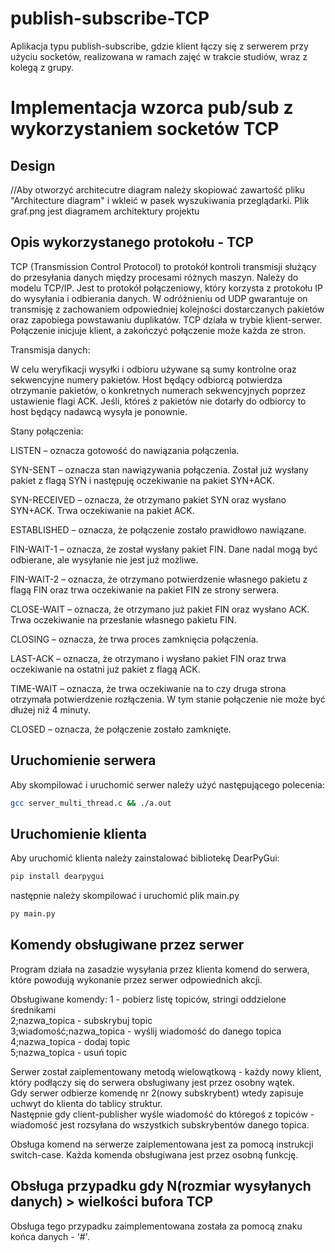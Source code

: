 # publish-subscribe-TCP
Aplikacja typu publish-subscribe, gdzie klient łączy się z serwerem przy użyciu socketów, realizowana w ramach zajęć w trakcie studiów, wraz z kolegą z grupy.


# Implementacja wzorca pub/sub z wykorzystaniem socketów TCP

## Design

//Aby otworzyć architecutre diagram należy skopiować zawartość pliku "Architecture diagram" i wkleić w pasek wyszukiwania przeglądarki.
Plik graf.png jest diagramem architektury projektu

## Opis wykorzystanego protokołu - TCP

TCP (Transmission Control Protocol) to protokół kontroli transmisji służący do przesyłania danych między procesami różnych maszyn. Należy do modelu TCP/IP. Jest to protokół połączeniowy, który korzysta z protokołu IP do wysyłania i odbierania danych. W odróżnieniu od UDP gwarantuje on transmisję z zachowaniem odpowiedniej kolejności dostarczanych pakietów oraz zapobiega powstawaniu duplikatów. TCP działa w trybie klient-serwer. Połączenie inicjuje klient, a zakończyć połączenie może każda ze stron.

Transmisja danych:

W celu weryfikacji wysyłki i odbioru używane są sumy kontrolne oraz sekwencyjne numery pakietów. Host będący odbiorcą potwierdza otrzymanie pakietów, o konkretnych numerach sekwencyjnych poprzez ustawienie flagi ACK. Jeśli, któreś z pakietów nie dotarły do odbiorcy to host będący nadawcą wysyła je ponownie.

Stany połączenia:

LISTEN – oznacza gotowość do nawiązania połączenia.

SYN-SENT – oznacza stan nawiązywania połączenia. Został już wysłany pakiet z flagą SYN i następuję oczekiwanie na pakiet SYN+ACK.

SYN-RECEIVED – oznacza, że otrzymano pakiet SYN oraz wysłano SYN+ACK. Trwa oczekiwanie na pakiet ACK.

ESTABLISHED – oznacza, że połączenie zostało prawidłowo nawiązane.

FIN-WAIT-1 – oznacza, że został wysłany pakiet FIN. Dane nadal mogą być odbierane, ale wysyłanie nie jest już możliwe.

FIN-WAIT-2 – oznacza, że otrzymano potwierdzenie własnego pakietu z flagą FIN oraz trwa oczekiwanie na pakiet FIN ze strony serwera.

CLOSE-WAIT – oznacza, że otrzymano już pakiet FIN oraz wysłano ACK. Trwa oczekiwanie na przesłanie własnego pakietu FIN.

CLOSING – oznacza, że trwa proces zamknięcia połączenia.

LAST-ACK – oznacza, że otrzymano i wysłano pakiet FIN oraz trwa oczekiwanie na ostatni już pakiet z flagą ACK.

TIME-WAIT – oznacza, że trwa oczekiwanie na to czy druga strona otrzymała potwierdzenie rozłączenia. W tym stanie połączenie nie może być dłużej niż 4 minuty.

CLOSED – oznacza, że połączenie zostało zamknięte.

## Uruchomienie serwera

Aby skompilować i uruchomić serwer należy użyć następującego polecenia:

```bash
gcc server_multi_thread.c && ./a.out
```

## Uruchomienie klienta

Aby uruchomić klienta należy zainstalować bibliotekę DearPyGui:

```bash
pip install dearpygui
```

następnie należy skompilować i uruchomić plik main.py

```bash
py main.py
```

## Komendy obsługiwane przez serwer

Program działa na zasadzie wysyłania przez klienta komend do serwera, które powodują wykonanie przez serwer odpowiednich akcji.

Obsługiwane komendy:
1 - pobierz listę topiców, stringi oddzielone średnikami<br/>
2;nazwa_topica - subskrybuj topic<br/>
3;wiadomość;nazwa_topica - wyślij wiadomość do danego topica<br/>
4;nazwa_topica - dodaj topic<br/>
5;nazwa_topica - usuń topic<br/>

Serwer został zaiplementowany metodą wielowątkową - każdy nowy klient, który podłączy się do serwera obsługiwany jest przez osobny wątek.<br/>
Gdy serwer odbierze komendę nr 2(nowy subskrybent) wtedy zapisuje uchwyt do klienta do tablicy struktur.<br/>
Następnie gdy client-publisher wyśle wiadomość do któregoś z topiców - wiadomość jest rozsyłana do wszystkich subskrybentów danego topica.<br/>

Obsługa komend na serwerze zaiplementowana jest za pomocą instrukcji switch-case. Każda komenda obsługiwana jest przez osobną funkcję.

## Obsługa przypadku gdy N(rozmiar wysyłanych danych) > wielkości bufora TCP

Obsługa tego przypadku zaimplementowana została za pomocą znaku końca danych - '#'.
